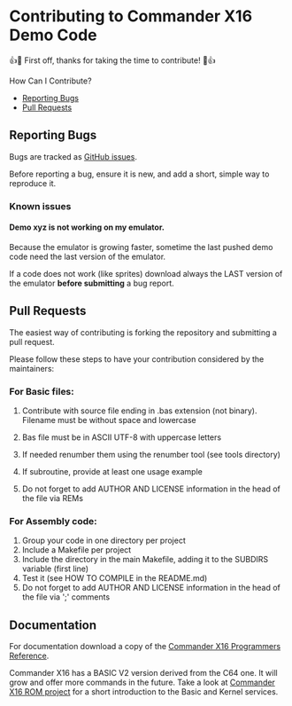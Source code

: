 # Contributing to Commander X16 Demo Code

:+1::tada: First off, thanks for taking the time to contribute! :tada::+1:

How Can I Contribute?
  * [Reporting Bugs](#reporting-bugs)
  * [Pull Requests](#pull-requests)

## Reporting Bugs
Bugs are tracked as [GitHub issues](https://guides.github.com/features/issues/).

Before reporting a bug, ensure it is new, and add a short, simple way to reproduce it.

### Known issues
#### Demo xyz is not working on my emulator.
Because the emulator is growing faster, sometime the last pushed demo code need the last version of the emulator.

If a code does not work (like sprites) download always the LAST version of the emulator **before submitting** a bug report.

## Pull Requests
The easiest way of contributing is forking the repository and submitting a pull request.

Please follow these steps to have your contribution considered by the maintainers:

### For Basic files:

1. Contribute with source file ending in .bas extension (not binary). Filename must be without space and lowercase
2. Bas file must be in ASCII UTF-8 with uppercase letters 
3. If needed renumber them using the renumber tool (see tools directory)
4. If subroutine, provide at least one usage example

5. Do not forget to add AUTHOR AND LICENSE information in the head of the file via REMs

### For Assembly code:

1. Group your code in one directory per project
2. Include a Makefile per project
3. Include the directory in the main Makefile, adding it to the SUBDIRS variable (first line) 
4. Test it (see HOW TO COMPILE in the README.md)
5. Do not forget to add AUTHOR AND LICENSE information in the head of the file via ';' comments

## Documentation
For documentation download a copy of the [Commander X16 Programmers Reference](https://github.com/commanderx16/x16-docs).

Commander X16 has a BASIC V2 version derived from the C64 one. It will grow and offer more commands in the future.
Take a look at [Commander X16 ROM project](https://github.com/commanderx16/x16-rom) for a short introduction to the Basic and Kernel services.
